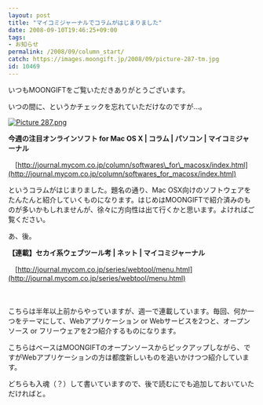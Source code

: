 ```yaml
---
layout: post
title: "マイコミジャーナルでコラムがはじまりました"
date: 2008-09-10T19:46:25+09:00
tags: 
- お知らせ
permalink: /2008/09/column_start/
catch: https://images.moongift.jp/2008/09/picture-287-tm.jpg
id: 10469
---
```

いつもMOONGIFTをご覧いただきありがとうございます。

  

いつの間に、というかチェックを忘れていただけなのですが…。

  

[![Picture 287.png](https://images.moongift.jp/2008/09/picture-287-tm.jpg)](https://images.moongift.jp/2008/09/picture-287.jpg)

  

**今週の注目オンラインソフト for Mac OS X | コラム | パソコン | マイコミジャーナル**  
  
　[http://journal.mycom.co.jp/column/softwares\_for\_macosx/index.html](http://journal.mycom.co.jp/column/softwares_for_macosx/index.html)

  

というコラムがはじまりました。題名の通り、Mac OSX向けのソフトウェアをたんたんと紹介していくものになります。はじめはMOONGIFTで紹介済みのものが多いかもしれませんが、徐々に方向性は出て行くかと思います。よければご覧ください。

  

あ、後。

  

**【連載】セカイ系ウェブツール考 | ネット | マイコミジャーナル**  
  
　[http://journal.mycom.co.jp/series/webtool/menu.html](http://journal.mycom.co.jp/series/webtool/menu.html)

  

　

  

こちらは半年以上前からやっていますが、週一で連載しています。毎回、何か一つをテーマにして、Webアプリケーション or Webサービスを2つと、オープンソース or フリーウェアを2つ紹介するものになります。

  

こちらはベースはMOONGIFTのオープンソースからピックアップしながら、ですがWebアプリケーションの方は都度新しいものを追いかけつつ紹介しています。

  

どちらも入魂（？）して書いていますので、後で読むにでも追加しておいていただければと。

  
